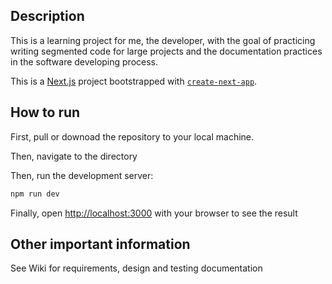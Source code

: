 ## Description
This is a learning project for me, the developer, with the goal of practicing writing segmented code for large projects and the documentation practices in the software developing process.

This is a [Next.js](https://nextjs.org) project bootstrapped with [`create-next-app`](https://nextjs.org/docs/app/api-reference/cli/create-next-app).


## How to run
First, pull or downoad the repository to your local machine. 

Then, navigate to the directory

Then, run the development server:
```bash
npm run dev
```

Finally, open [http://localhost:3000](http://localhost:3000) with your browser to see the result


## Other important information
See Wiki for requirements, design and testing documentation
